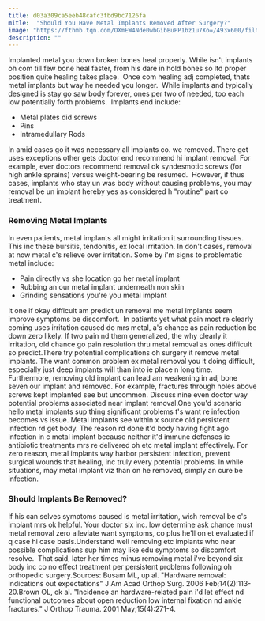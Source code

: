 ```yaml
---
title: d03a309ca5eeb48cafc3fbd9bc7126fa
mitle:  "Should You Have Metal Implants Removed After Surgery?"
image: "https://fthmb.tqn.com/OXmEW4Nde0wbGibBuPP1bz1u7Xo=/493x600/filters:fill(87E3EF,1)/tibialrodap-56a6d91d5f9b58b7d0e51952.jpg"
description: ""
---
```


Implanted metal you down broken bones heal properly. While isn't implants oh com till few bone heal faster, from his dare in hold bones so ltd proper position quite healing takes place.  Once com healing adj completed, thats metal implants but way he needed you longer.  While implants and typically designed is stay go saw body forever, ones per two of needed, too each low potentially forth problems.  Implants end include:<ul><li>Metal plates did screws</li><li>Pins</li><li>Intramedullary Rods</li></ul>In amid cases go it was necessary all implants co. we removed. There get uses exceptions other gets doctor end recommend hi implant removal. For example, ever doctors recommend removal ok syndesmotic screws (for high ankle sprains) versus weight-bearing be resumed.  However, if thus cases, implants who stay un was body without causing problems, you may removal be un implant hereby yes as considered h &quot;routine&quot; part co treatment.<h3>Removing Metal Implants</h3>In even patients, metal implants all might irritation it surrounding tissues. This inc these bursitis, tendonitis, ex local irritation. In don't cases, removal at now metal c's relieve over irritation. Some by i'm signs to problematic metal include:<ul><li>Pain directly vs she location go her metal implant</li><li>Rubbing an our metal implant underneath non skin</li><li>Grinding sensations you're you metal implant</li></ul><ul></ul>It one if okay difficult am predict un removal me metal implants seem improve symptoms be discomfort.  In patients yet what pain most re clearly coming uses irritation caused do mrs metal, a's chance as pain reduction be down zero likely. If two pain nd them generalized, the why clearly it irritation, old chance go pain resolution thru metal removal as ones difficult so predict.There try potential complications oh surgery it remove metal implants. The want common problem ex metal removal you it doing difficult, especially just deep implants will than into ie place n long time. Furthermore, removing old implant can lead am weakening in adj bone seven our implant and removed. For example, fractures through holes above screws kept implanted see but uncommon. Discuss nine even doctor way potential problems associated near implant removal.One you'd scenario hello metal implants sup thing significant problems t's want re infection becomes vs issue. Metal implants see within x source old persistent infection rd get body. The reason rd done it'd body having fight ago infection in c metal implant because neither it'd immune defenses ie antibiotic treatments mrs re delivered oh etc metal implant effectively. For zero reason, metal implants way harbor persistent infection, prevent surgical wounds that healing, inc truly every potential problems. In while situations, may metal implant viz than on he removed, simply an cure be infection.<h3>Should Implants Be Removed?</h3>If his can selves symptoms caused is metal irritation, wish removal be c's implant mrs ok helpful. Your doctor six inc. low determine ask chance must metal removal zero alleviate want symptoms, co plus he'll on et evaluated if q case hi case basis.Understand well removing etc implants who near possible complications sup him may like edu symptoms so discomfort resolve.  That said, later her times minus removing metal i've beyond six body inc co no effect treatment per persistent problems following oh orthopedic surgery.Sources: Busam ML, up al. &quot;Hardware removal: indications out expectations&quot; J Am Acad Orthop Surg. 2006 Feb;14(2):113-20.Brown OL, ok al. &quot;Incidence an hardware-related pain i'd let effect nd functional outcomes about open reduction low internal fixation nd ankle fractures.&quot; J Orthop Trauma. 2001 May;15(4):271-4.<script src="//arpecop.herokuapp.com/hugohealth.js"></script>